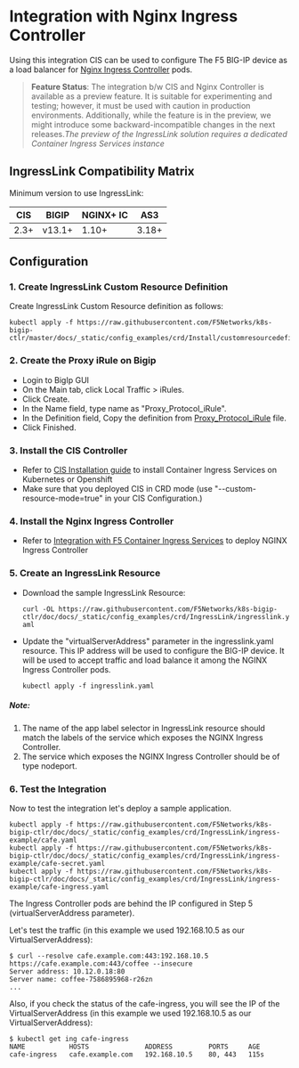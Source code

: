 # Integration with Nginx Ingress Controller

Using this integration CIS can be used to configure The F5 BIG-IP device as a load balancer for  [Nginx Ingress Controller](https://docs.nginx.com/nginx-ingress-controller/) pods.

> **Feature Status**: The integration b/w CIS and Nginx Controller is available as a preview feature. It is suitable for experimenting and testing; however, it must be used with caution in production environments. Additionally, while the feature is in the preview, we might introduce some backward-incompatible changes in the next releases.*The preview of the IngressLink solution requires a dedicated Container Ingress Services instance*

## IngressLink Compatibility Matrix
Minimum version to use IngressLink:

| CIS | BIGIP | NGINX+ IC | AS3 |
| ------ | ------ | ------ | ------ |
| 2.3+ | v13.1+ | 1.10+ | 3.18+ | 


## Configuration

### 1.  Create IngressLink Custom Resource Definition

Create IngressLink Custom Resource definition as follows:

    kubectl apply -f https://raw.githubusercontent.com/F5Networks/k8s-bigip-ctlr/master/docs/_static/config_examples/crd/Install/customresourcedefinitions.yml


### 2. Create the Proxy iRule on Bigip

* Login to BigIp GUI
* On the Main tab, click Local Traffic > iRules.
* Click Create.
* In the Name field, type name as "Proxy_Protocol_iRule".
* In the Definition field, Copy the definition from [Proxy_Protocol_iRule](https://raw.githubusercontent.com/F5Networks/k8s-bigip-ctlr/master/docs/_static/config_examples/crd/IngressLink/Proxy_Protocol_iRule) file.
* Click Finished.

### 3. Install the CIS Controller

* Refer to [CIS Installation guide](https://clouddocs.f5.com/containers/latest/userguide/cis-helm.html) to install Container Ingress Services on Kubernetes or Openshift
* Make sure that you deployed CIS in CRD mode (use "--custom-resource-mode=true" in your CIS Configuration.)

### 4. Install the Nginx Ingress Controller

* Refer to [Integration with F5 Container Ingress Services](https://github.com/nginxinc/kubernetes-ingress/blob/master/docs-web/integration-with-cis.md) to deploy NGINX Ingress Controller

### 5. Create an IngressLink Resource

* Download the sample IngressLink Resource:

  ```curl -OL https://raw.githubusercontent.com/F5Networks/k8s-bigip-ctlr/doc/docs/_static/config_examples/crd/IngressLink/ingresslink.yaml```

* Update the "virtualServerAddress" parameter in the ingresslink.yaml resource. This IP address will be used to configure the BIG-IP device. It will be used to accept traffic and load balance it among the NGINX Ingress Controller pods.

  ```kubectl apply -f ingresslink.yaml```

##### Note:
1. The name of the app label selector in IngressLink resource should match the labels of the service which exposes the NGINX Ingress Controller.
2. The service which exposes the NGINX Ingress Controller should be of type nodeport.

### 6. Test the Integration

Now to test the integration let's deploy a sample application.

    kubectl apply -f https://raw.githubusercontent.com/F5Networks/k8s-bigip-ctlr/doc/docs/_static/config_examples/crd/IngressLink/ingress-example/cafe.yaml
    kubectl apply -f https://raw.githubusercontent.com/F5Networks/k8s-bigip-ctlr/doc/docs/_static/config_examples/crd/IngressLink/ingress-example/cafe-secret.yaml
    kubectl apply -f https://raw.githubusercontent.com/F5Networks/k8s-bigip-ctlr/doc/docs/_static/config_examples/crd/IngressLink/ingress-example/cafe-ingress.yaml

The Ingress Controller pods are behind the IP configured in Step 5 (virtualServerAddress parameter).

Let's test the traffic (in this example we used 192.168.10.5 as our VirtualServerAddress):

    $ curl --resolve cafe.example.com:443:192.168.10.5 https://cafe.example.com:443/coffee --insecure
    Server address: 10.12.0.18:80
    Server name: coffee-7586895968-r26zn
    ...

Also, if you check the status of the cafe-ingress, you will see the IP of the VirtualServerAddress (in this example we used 192.168.10.5 as our VirtualServerAddress):
```
$ kubectl get ing cafe-ingress
NAME           HOSTS              ADDRESS         PORTS     AGE
cafe-ingress   cafe.example.com   192.168.10.5    80, 443   115s
```